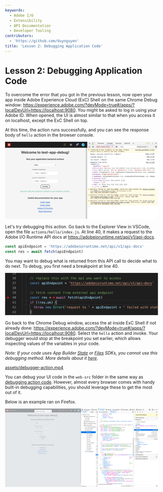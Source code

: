 ```yaml
---
keywords:
  - Adobe I/O
  - Extensibility
  - API Documentation
  - Developer Tooling
contributors:
  - 'https://github.com/duynguyen'
title: 'Lesson 2: Debugging Application Code'
---
```


# Lesson 2: Debugging Application Code

To overcome the error that you got in the previous lesson, now open your app inside Adobe Experience Cloud (ExC) Shell on the same Chrome Debug window: https://experience.adobe.com/?devMode=true#/apps/?localDevUrl=https://localhost:9080. You might be asked to log in using your Adobe ID. When opened, the UI is almost similar to that when you access it on localhost, except the ExC Shell on top.

At this time, the action runs successfully, and you can see the response body of `hello` action in the browser console.

![exc-invoke](assets/exc-invoke.png)

Let's try debugging this action. Go back to the Explorer View in VSCode, open the file `actions/hello/index.js`. At line 40, it makes a request to the Adobe I/O Runtime API docs at https://adobeioruntime.net/api/v1/api-docs.

```javascript
const apiEndpoint = 'https://adobeioruntime.net/api/v1/api-docs'
const res = await fetch(apiEndpoint)
```

You may want to debug what is returned from this API call to decide what to do next. To debug, you first need a breakpoint at line 40.

![set-breakpoint](assets/set-breakpoint.png)

Go back to the Chrome Debug window, access the at inside ExC Shell if not already done: https://experience.adobe.com/?devMode=true#/apps/?localDevUrl=https://localhost:9080. Select the `hello` action and invoke. Your debugger would stop at the breakpoint you set earlier, which allows inspecting values of the variables in your code.

*Note: If your code uses App Builder [State](https://github.com/adobe/aio-lib-state) or [Files](https://github.com/adobe/aio-lib-files) SDKs, you cannot use this debugging method. More details about it [here](../../getting-started/common-troubleshooting.md#debugging-errors-with-state-and-files-sdk).*

<Embed slots="video" />

[assets/debugger-action.mp4](assets/debugger-action.mp4)

You can debug your UI code in the `web-src` folder in the same way as [debugging action code](lesson2.md). However, almost every browser comes with handy built-in debugging capabilities, you should leverage these to get the most out of it.

Below is an example ran on Firefox.

![debugger-ui](assets/debugger-ui.png)

